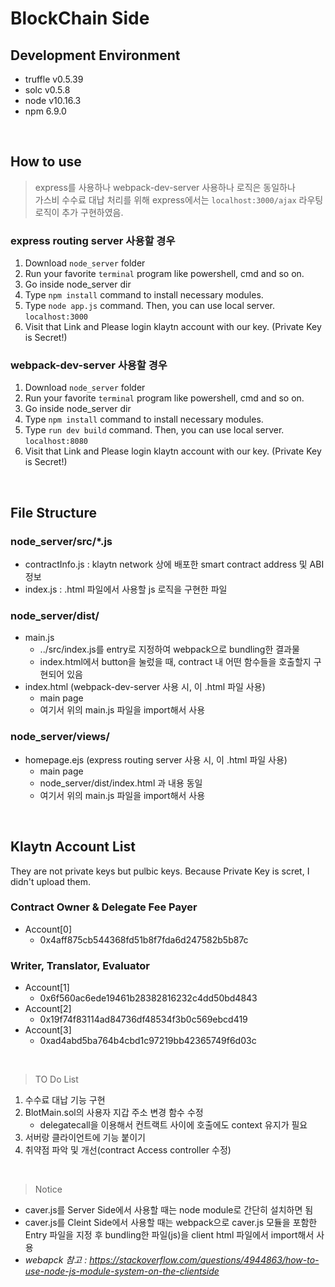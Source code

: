 # BlockChain Side

## Development Environment
- truffle v0.5.39
- solc v0.5.8
- node v10.16.3
- npm 6.9.0

<br>

## How to use
> express를 사용하나 webpack-dev-server 사용하나 로직은 동일하나 
<br>가스비 수수료 대납 처리를 위해 express에서는 ```localhost:3000/ajax``` 라우팅 로직이 추가 구현하였음.

### express routing server 사용할 경우
1. Download ```node_server``` folder
2. Run your favorite ```terminal``` program like powershell, cmd and so on.
3. Go inside node_server dir
4. Type ```npm install``` command to install necessary modules.
5. Type ```node app.js``` command. Then, you can use local server. ```localhost:3000```
6. Visit that Link and Please login klaytn account with our key.
(Private Key is Secret!)

### webpack-dev-server 사용할 경우
1. Download ```node_server``` folder
2. Run your favorite ```terminal``` program like powershell, cmd and so on.
3. Go inside node_server dir
4. Type ```npm install``` command to install necessary modules.
5. Type ```run dev build``` command. Then, you can use local server. ```localhost:8080```
6. Visit that Link and Please login klaytn account with our key.
(Private Key is Secret!)

<br>

## File Structure
### node_server/src/*.js
- contractInfo.js : klaytn network 상에 배포한 smart contract address 및 ABI 정보
- index.js : .html 파일에서 사용할 js 로직을 구현한 파일

### node_server/dist/
- main.js
    - ../src/index.js를 entry로 지정하여 webpack으로 bundling한 결과물
    - index.html에서 button을 눌렀을 때, contract 내 어떤 함수들을 호출할지 구현되어 있음
- index.html (webpack-dev-server 사용 시, 이 .html 파일 사용)
    - main page
    - 여기서 위의 main.js 파일을 import해서 사용

### node_server/views/
- homepage.ejs (express routing server 사용 시, 이 .html 파일 사용)
    - main page
    - node_server/dist/index.html 과 내용 동일
    - 여기서 위의 main.js 파일을 import해서 사용
    
<br>

## Klaytn Account List
They are not private keys but pulbic keys. Because Private Key is scret, I didn't upload them.

### Contract Owner & Delegate Fee Payer
- Account[0]
    - 0x4aff875cb544368fd51b8f7fda6d247582b5b87c
    
### Writer, Translator, Evaluator
- Account[1]
    - 0x6f560ac6ede19461b28382816232c4dd50bd4843
- Account[2]
    - 0x19f74f83114ad84736df48534f3b0c569ebcd419
- Account[3]
    - 0xad4abd5ba764b4cbd1c97219bb42365749f6d03c

<br>

> TO Do List
1. 수수료 대납 기능 구현
2. BlotMain.sol의 사용자 지갑 주소 변경 함수 수정
    - delegatecall을 이용해서 컨트랙트 사이에 호출에도 context 유지가 필요
3. 서버랑 클라이언트에 기능 붙이기
4. 취약점 파악 및 개선(contract Access controller 수정)

<br>

> Notice
- caver.js를 Server Side에서 사용할 때는 node module로 간단히 설치하면 됨
- caver.js를 Cleint Side에서 사용할 때는 webpack으로 caver.js 모듈을 포함한 Entry 파일을 지정 후 bundling한 파일(js)을 client html 파일에서 import해서 사용
- *webapck 참고 : https://stackoverflow.com/questions/4944863/how-to-use-node-js-module-system-on-the-clientside*